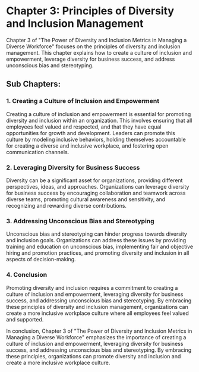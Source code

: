 Chapter 3: Principles of Diversity and Inclusion Management
===========================================================

Chapter 3 of "The Power of Diversity and Inclusion Metrics in Managing a Diverse Workforce" focuses on the principles of diversity and inclusion management. This chapter explains how to create a culture of inclusion and empowerment, leverage diversity for business success, and address unconscious bias and stereotyping.

Sub Chapters:
-------------

### 1. Creating a Culture of Inclusion and Empowerment

Creating a culture of inclusion and empowerment is essential for promoting diversity and inclusion within an organization. This involves ensuring that all employees feel valued and respected, and that they have equal opportunities for growth and development. Leaders can promote this culture by modeling inclusive behaviors, holding themselves accountable for creating a diverse and inclusive workplace, and fostering open communication channels.

### 2. Leveraging Diversity for Business Success

Diversity can be a significant asset for organizations, providing different perspectives, ideas, and approaches. Organizations can leverage diversity for business success by encouraging collaboration and teamwork across diverse teams, promoting cultural awareness and sensitivity, and recognizing and rewarding diverse contributions.

### 3. Addressing Unconscious Bias and Stereotyping

Unconscious bias and stereotyping can hinder progress towards diversity and inclusion goals. Organizations can address these issues by providing training and education on unconscious bias, implementing fair and objective hiring and promotion practices, and promoting diversity and inclusion in all aspects of decision-making.

### 4. Conclusion

Promoting diversity and inclusion requires a commitment to creating a culture of inclusion and empowerment, leveraging diversity for business success, and addressing unconscious bias and stereotyping. By embracing these principles of diversity and inclusion management, organizations can create a more inclusive workplace culture where all employees feel valued and supported.

In conclusion, Chapter 3 of "The Power of Diversity and Inclusion Metrics in Managing a Diverse Workforce" emphasizes the importance of creating a culture of inclusion and empowerment, leveraging diversity for business success, and addressing unconscious bias and stereotyping. By embracing these principles, organizations can promote diversity and inclusion and create a more inclusive workplace culture.
